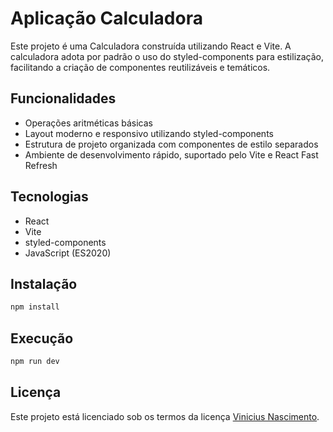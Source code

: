 # Aplicação Calculadora

Este projeto é uma Calculadora construída utilizando React e Vite. A calculadora adota por padrão o uso do styled-components para estilização, facilitando a criação de componentes reutilizáveis e temáticos.

## Funcionalidades

- Operações aritméticas básicas
- Layout moderno e responsivo utilizando styled-components
- Estrutura de projeto organizada com componentes de estilo separados
- Ambiente de desenvolvimento rápido, suportado pelo Vite e React Fast Refresh

## Tecnologias

- React
- Vite
- styled-components
- JavaScript (ES2020)

## Instalação

```bash
npm install
```

## Execução

```bash
npm run dev
```

## Licença

Este projeto está licenciado sob os termos da licença [Vinicius Nascimento](https://github.com/ViniciusANascimento/calculator-react).
